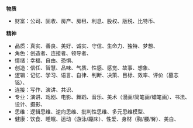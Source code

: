 **物质**
* 财富：公司、固收、房产、房租、利息、股权、版税、比特币、

**精神**
* 品质：真实、善良、美好、诚实、守信、生命力、独特、梦想、
* 角色：创造者、连接者、领导者、
* 情绪：幸福、自由、恐惧、
* 创造：信任、智慧、品味、气质、性感、感觉、故事、想象、
* 逻辑：记忆、学习、语言、自律、判断、决策、目标、效率、评价（墓志铭）、
* 连接：写作、演讲、共识、
* 专业：演讲、戏剧、电影、舞蹈、音乐、美术（漫画/简笔画/蜡笔画）、书法、设计、摄影、
* 思维：逻辑思维、逆向思维、批判性思维、多元思维模型、
* 健康：饮食、睡眠、运动（游泳/蹦床）、性爱、身材（胸/腰/臀）、美白、
